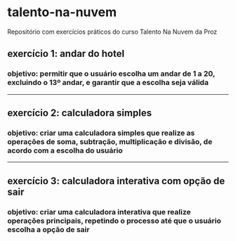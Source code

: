 # talento-na-nuvem
Repositório com exercícios práticos do curso Talento Na Nuvem da Proz 

## exercício 1: andar do hotel

### objetivo: permitir que o usuário escolha um andar de 1 a 20, excluindo o 13º andar, e garantir que a escolha seja válida

---

## exercício 2: calculadora simples

### objetivo: criar uma calculadora simples que realize as operações de soma, subtração, multiplicação e divisão, de acordo com a escolha do usuário

---

## exercício 3: calculadora interativa com opção de sair

### objetivo: criar uma calculadora interativa que realize operações principais, repetindo o processo até que o usuário escolha a opção de sair